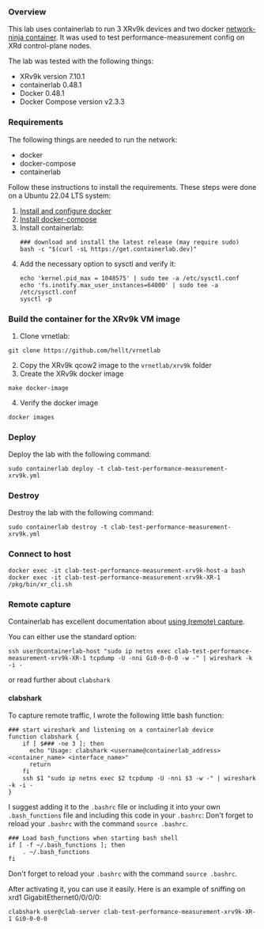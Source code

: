 ### Overview
This lab uses containerlab to run 3 XRv9k devices and two docker [network-ninja container](https://github.com/INSRapperswil/network-ninja). It was used to test performance-measurement config on XRd control-plane nodes.

The lab was tested with the following things:
- XRv9k version 7.10.1
- containerlab 0.48.1
- Docker 0.48.1
- Docker Compose version v2.3.3


### Requirements
The following things are needed to run the network:
- docker
- docker-compose
- containerlab

Follow these instructions to install the requirements.
These steps were done on a Ubuntu 22.04 LTS system:
1. [Install and configure docker](https://docs.docker.com/engine/install/ubuntu/)
2. [Install docker-compose](https://www.digitalocean.com/community/tutorials/how-to-install-and-use-docker-compose-on-ubuntu-22-04)
3. Install containerlab:
    ```
    ### download and install the latest release (may require sudo)
    bash -c "$(curl -sL https://get.containerlab.dev)"
    ```
4. Add the necessary option to sysctl and verify it:
   ```
   echo 'kernel.pid_max = 1048575' | sudo tee -a /etc/sysctl.conf
   echo 'fs.inotify.max_user_instances=64000' | sudo tee -a /etc/sysctl.conf
   sysctl -p
   ```

### Build the container for the XRv9k VM image
1. Clone vrnetlab:
```
git clone https://github.com/hellt/vrnetlab
```
2. Copy the XRv9k qcow2 image to the `vrnetlab/xrv9k` folder
3. Create the XRv9k docker image
```
make docker-image
```
4. Verify the docker image
```
docker images
```

### Deploy
Deploy the lab with the following command:
```
sudo containerlab deploy -t clab-test-performance-measurement-xrv9k.yml
```

### Destroy
Destroy the lab with the following command:
```
sudo containerlab destroy -t clab-test-performance-measurement-xrv9k.yml
```

### Connect to host
```
docker exec -it clab-test-performance-measurement-xrv9k-host-a bash
docker exec -it clab-test-performance-measurement-xrv9k-XR-1 /pkg/bin/xr_cli.sh
```

### Remote capture
Containerlab has excellent documentation about [using (remote) capture](https://containerlab.dev/manual/wireshark/).

You can either use the standard option:
```
ssh user@containerlab-host "sudo ip netns exec clab-test-performance-measurement-xrv9k-XR-1 tcpdump -U -nni Gi0-0-0-0 -w -" | wireshark -k -i -
```
or read further about `clabshark`

#### clabshark 

To capture remote traffic, I wrote the following little bash function:
```
### start wireshark and listening on a containerlab device
function clabshark {
    if [ $### -ne 3 ]; then
      echo "Usage: clabshark <username@containerlab_address> <container_name> <interface_name>"
      return
    fi
    ssh $1 "sudo ip netns exec $2 tcpdump -U -nni $3 -w -" | wireshark -k -i -
}
```

I suggest adding it to the `.bashrc` file or including it into your own `.bash_functions` file and including this code in your `.bashrc`:
Don't forget to reload your `.bashrc` with the command `source .bashrc`.

```
### Load bash_functions when starting bash shell
if [ -f ~/.bash_functions ]; then
    . ~/.bash_functions
fi
```
Don't forget to reload your `.bashrc` with the command `source .bashrc`.

After activating it, you can use it easily.
Here is an example of sniffing on xrd1 GigabitEthernet0/0/0/0:
```
clabshark user@clab-server clab-test-performance-measurement-xrv9k-XR-1 Gi0-0-0-0
```